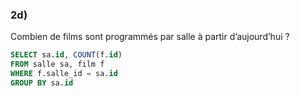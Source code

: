 ### 2d)

Combien de films sont programmés par salle à partir d’aujourd’hui ?

```sql
SELECT sa.id, COUNT(f.id)
FROM salle sa, film f
WHERE f.salle_id = sa.id
GROUP BY sa.id
```